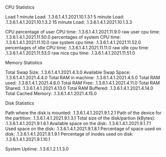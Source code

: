 CPU Statistics

Load
1 minute Load: .1.3.6.1.4.1.2021.10.1.3.1
5 minute Load: .1.3.6.1.4.1.2021.10.1.3.2
15 minute Load: .1.3.6.1.4.1.2021.10.1.3.3

CPU
percentage of user CPU time: .1.3.6.1.4.1.2021.11.9.0
raw user cpu time: .1.3.6.1.4.1.2021.11.50.0
percentages of system CPU time: .1.3.6.1.4.1.2021.11.10.0
raw system cpu time: .1.3.6.1.4.1.2021.11.52.0
percentages of idle CPU time: .1.3.6.1.4.1.2021.11.11.0
raw idle cpu time: .1.3.6.1.4.1.2021.11.53.0
raw nice cpu time: .1.3.6.1.4.1.2021.11.51.0

Memory Statistics

Total Swap Size: .1.3.6.1.4.1.2021.4.3.0
Available Swap Space: .1.3.6.1.4.1.2021.4.4.0
Total RAM in machine: .1.3.6.1.4.1.2021.4.5.0
Total RAM used: .1.3.6.1.4.1.2021.4.6.0
Total RAM Free: .1.3.6.1.4.1.2021.4.11.0
Total RAM Shared: .1.3.6.1.4.1.2021.4.13.0
Total RAM Buffered: .1.3.6.1.4.1.2021.4.14.0
Total Cached Memory: .1.3.6.1.4.1.2021.4.15.0

Disk Statistics

Path where the disk is mounted: .1.3.6.1.4.1.2021.9.1.2.1
Path of the device for the partition: .1.3.6.1.4.1.2021.9.1.3.1
Total size of the disk/partion (kBytes): .1.3.6.1.4.1.2021.9.1.6.1
Available space on the disk: .1.3.6.1.4.1.2021.9.1.7.1
Used space on the disk: .1.3.6.1.4.1.2021.9.1.8.1
Percentage of space used on disk: .1.3.6.1.4.1.2021.9.1.9.1
Percentage of inodes used on disk: .1.3.6.1.4.1.2021.9.1.10.1

System Uptime: .1.3.6.1.2.1.1.3.0
